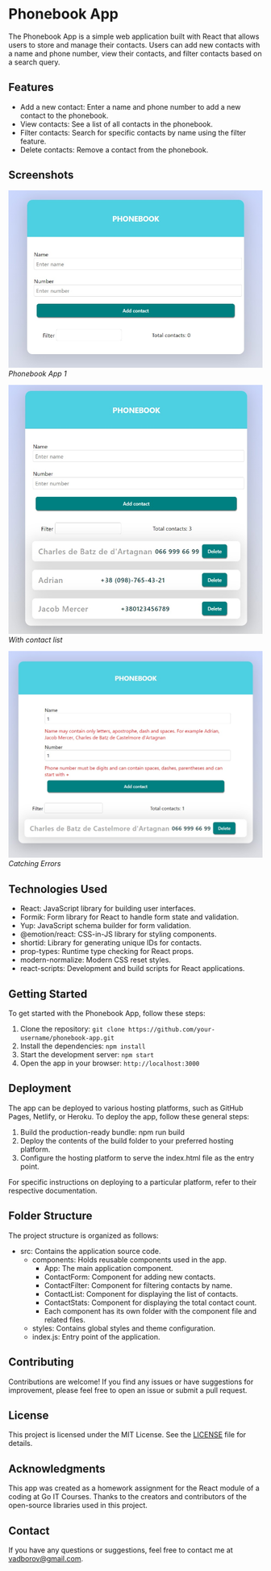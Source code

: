 # Phonebook App

The Phonebook App is a simple web application built with React that allows users
to store and manage their contacts. Users can add new contacts with a name and
phone number, view their contacts, and filter contacts based on a search query.

## Features

- Add a new contact: Enter a name and phone number to add a new contact to the
  phonebook.
- View contacts: See a list of all contacts in the phonebook.
- Filter contacts: Search for specific contacts by name using the filter
  feature.
- Delete contacts: Remove a contact from the phonebook.

## Screenshots

![App Screenshot 1](./assets/phonebook-screen1.jpg) _Phonebook App 1_

![App Screenshot 2](./assets/phonebook-screen2.jpg) _With contact list_

![App Screenshot 3](./assets/phonebook-screen3.jpg) _Catching Errors_

## Technologies Used

- React: JavaScript library for building user interfaces.
- Formik: Form library for React to handle form state and validation.
- Yup: JavaScript schema builder for form validation.
- @emotion/react: CSS-in-JS library for styling components.
- shortid: Library for generating unique IDs for contacts.
- prop-types: Runtime type checking for React props.
- modern-normalize: Modern CSS reset styles.
- react-scripts: Development and build scripts for React applications.

## Getting Started

To get started with the Phonebook App, follow these steps:

1. Clone the repository:
   `git clone https://github.com/your-username/phonebook-app.git`
2. Install the dependencies: `npm install`
3. Start the development server: `npm start`
4. Open the app in your browser: `http://localhost:3000`

## Deployment

The app can be deployed to various hosting platforms, such as GitHub Pages,
Netlify, or Heroku. To deploy the app, follow these general steps:

1. Build the production-ready bundle: npm run build
2. Deploy the contents of the build folder to your preferred hosting platform.
3. Configure the hosting platform to serve the index.html file as the entry
   point.

For specific instructions on deploying to a particular platform, refer to their
respective documentation.

## Folder Structure

The project structure is organized as follows:

- src: Contains the application source code.
  - components: Holds reusable components used in the app.
    - App: The main application component.
    - ContactForm: Component for adding new contacts.
    - ContactFilter: Component for filtering contacts by name.
    - ContactList: Component for displaying the list of contacts.
    - ContactStats: Component for displaying the total contact count.
    - Each component has its own folder with the component file and related
      files.
  - styles: Contains global styles and theme configuration.
  - index.js: Entry point of the application.

## Contributing

Contributions are welcome! If you find any issues or have suggestions for
improvement, please feel free to open an issue or submit a pull request.

## License

This project is licensed under the MIT License. See the [LICENSE](LICENSE) file
for details.

## Acknowledgments

This app was created as a homework assignment for the React module of a coding
at Go IT Courses. Thanks to the creators and contributors of the open-source
libraries used in this project.

## Contact

If you have any questions or suggestions, feel free to contact me at
vadborov@gmail.com.
